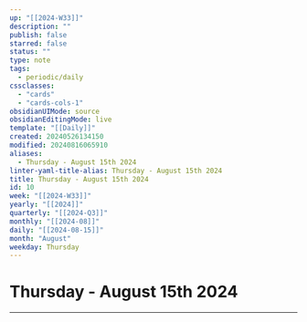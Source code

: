 ```yaml
---
up: "[[2024-W33]]"
description: ""
publish: false
starred: false
status: ""
type: note
tags:
  - periodic/daily
cssclasses:
  - "cards"
  - "cards-cols-1"
obsidianUIMode: source
obsidianEditingMode: live
template: "[[Daily]]"
created: 20240526134150
modified: 20240816065910
aliases:
  - Thursday - August 15th 2024
linter-yaml-title-alias: Thursday - August 15th 2024
title: Thursday - August 15th 2024
id: 10
week: "[[2024-W33]]"
yearly: "[[2024]]"
quarterly: "[[2024-Q3]]"
monthly: "[[2024-08]]"
daily: "[[2024-08-15]]"
month: "August"
weekday: Thursday
---
```


# Thursday - August 15th 2024

---
